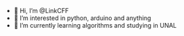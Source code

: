 - 👋 Hi, I’m @LinkCFF
- 👀 I’m interested in python, arduino and anything
- 🌱 I’m currently learning algorithms and studying in UNAL


<!---
LinkCFF/LinkCFF is a ✨ special ✨ repository because its `README.md` (this file) appears on your GitHub profile.
You can click the Preview link to take a look at your changes.
--->
